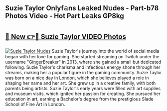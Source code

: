 ## Suzie Taylor Onlyf𝚊ns Le𝚊ked N𝚞des - Part-b78 Photos Video - Hot Part Le𝚊ks GP8kg

# <h2><a href="http://ac34554.deff.icu/?id=Suzie+Taylor">🔗 New 👉🔴 Suzie Taylor VIDEO Photos</a></h2>

[![Suzie Taylor N𝚞des](https://i.imgur.com/rIISA9y.gif)](http://ac34554.deff.icu/?id=Suzie+Taylor)
Suzie Taylor's journey into the world of social media began with her love for gaming. She started streaming on Twitch under the username "GingerBreaker" in 2013, where she gained a small but dedicated following. Suzie Taylor's charisma and infectious energy shone through her streams, making her a popular figure in the gaming community. Suzie Taylor was born on a nice day in London, which she believes played a role in shaping her name and her art. She grew up in a creative family, with both parents being artists. Suzie Taylor's early years were filled with art supplies and museum visits, which ignited her passion for creating. She pursued her education in art, earning a Bachelor's degree from the prestigious Slade School of Fine Art in London.
